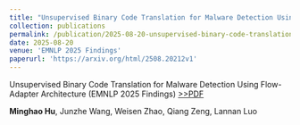 ```yaml
---
title: "Unsupervised Binary Code Translation for Malware Detection Using Flow-Adapter Architecture"
collection: publications
permalink: /publication/2025-08-20-unsupervised-binary-code-translation
date: 2025-08-20
venue: 'EMNLP 2025 Findings'
paperurl: 'https://arxiv.org/html/2508.20212v1'
---
```


Unsupervised Binary Code Translation for Malware Detection Using Flow-Adapter Architecture (EMNLP 2025 Findings) [>>PDF](https://arxiv.org/abs/2508.20212)

**Minghao Hu**, Junzhe Wang, Weisen Zhao, Qiang Zeng, Lannan Luo
